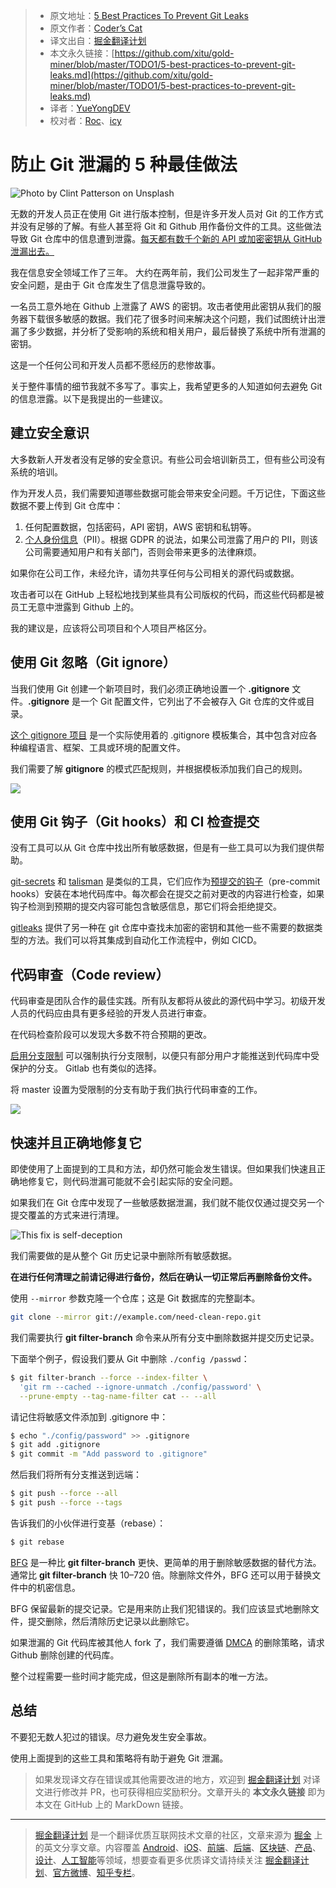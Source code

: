 > - 原文地址：[5 Best Practices To Prevent Git Leaks](https://levelup.gitconnected.com/5-best-practices-to-prevent-git-leaks-4997b96c1cbe)
> - 原文作者：[Coder’s Cat](https://medium.com/@coderscat)
> - 译文出自：[掘金翻译计划](https://github.com/xitu/gold-miner)
> - 本文永久链接：[https://github.com/xitu/gold-miner/blob/master/TODO1/5-best-practices-to-prevent-git-leaks.md](https://github.com/xitu/gold-miner/blob/master/TODO1/5-best-practices-to-prevent-git-leaks.md)
> - 译者：[YueYongDEV](https://github.com/YueYongDev)
> - 校对者：[Roc](https://github.com/QinRoc)、[icy](https://github.com/Raoul1996)

# 防止 Git 泄漏的 5 种最佳做法

![Photo by Clint Patterson on Unsplash](https://cdn-images-1.medium.com/max/4000/0*bskmb4Tr98q5if_y.jpg)

无数的开发人员正在使用 Git 进行版本控制，但是许多开发人员对 Git 的工作方式并没有足够的了解。有些人甚至将 Git 和 Github 用作备份文件的工具。这些做法导致 Git 仓库中的信息遭到泄露。[每天都有数千个新的 API 或加密密钥从 GitHub 泄漏出去。](https://www.zdnet.com/article/over-100000-github-repos-have-leaked-api-or-cryptographic-keys/)

我在信息安全领域工作了三年。 大约在两年前，我们公司发生了一起非常严重的安全问题，是由于 Git 仓库发生了信息泄露导致的。

一名员工意外地在 Github 上泄露了 AWS 的密钥。攻击者使用此密钥从我们的服务器下载很多敏感的数据。我们花了很多时间来解决这个问题，我们试图统计出泄漏了多少数据，并分析了受影响的系统和相关用户，最后替换了系统中所有泄漏的密钥。

这是一个任何公司和开发人员都不愿经历的悲惨故事。

关于整件事情的细节我就不多写了。事实上，我希望更多的人知道如何去避免 Git 的信息泄露。以下是我提出的一些建议。

## 建立安全意识

大多数新人开发者没有足够的安全意识。有些公司会培训新员工，但有些公司没有系统的培训。

作为开发人员，我们需要知道哪些数据可能会带来安全问题。千万记住，下面这些数据不要上传到 Git 仓库中：

1. 任何配置数据，包括密码，API 密钥，AWS 密钥和私钥等。
2. [个人身份信息](https://en.wikipedia.org/wiki/Personal_data)（PII）。根据 GDPR 的说法，如果公司泄露了用户的 PII，则该公司需要通知用户和有关部门，否则会带来更多的法律麻烦。

如果你在公司工作，未经允许，请勿共享任何与公司相关的源代码或数据。

攻击者可以在 GitHub 上轻松地找到某些具有公司版权的代码，而这些代码都是被员工无意中泄露到 Github 上的。

我的建议是，应该将公司项目和个人项目严格区分。

## 使用 Git 忽略（Git ignore）

当我们使用 Git 创建一个新项目时，我们必须正确地设置一个 **.gitignore** 文件。**.gitignore** 是一个 Git 配置文件，它列出了不会被存入 Git 仓库的文件或目录。

[这个 gitignore 项目](https://github.com/github/gitignore) 是一个实际使用着的 .gitignore 模板集合，其中包含对应各种编程语言、框架、工具或环境的配置文件。

我们需要了解 **gitignore** 的模式匹配规则，并根据模板添加我们自己的规则。

![](https://cdn-images-1.medium.com/max/2000/0*VmEolB6qYNCYr9Wf.png)

## 使用 Git 钩子（Git hooks）和 CI 检查提交

没有工具可以从 Git 仓库中找出所有敏感数据，但是有一些工具可以为我们提供帮助。

[git-secrets](https://github.com/awslabs/git-secrets) 和 [talisman](https://github.com/thoughtworks/talisman) 是类似的工具，它们应作为[预提交的钩子](https://git-scm.com/book/en/v2/Customizing-Git-Git-Hooks)（pre-commit hooks）安装在本地代码库中。每次都会在提交之前对更改的内容进行检查，如果钩子检测到预期的提交内容可能包含敏感信息，那它们将会拒绝提交。

[gitleaks](https://github.com/zricethezav/gitleaks) 提供了另一种在 git 仓库中查找未加密的密钥和其他一些不需要的数据类型的方法。我们可以将其集成到自动化工作流程中，例如 CICD。

## 代码审查（Code review）

代码审查是团队合作的最佳实践。所有队友都将从彼此的源代码中学习。初级开发人员的代码应由具有更多经验的开发人员进行审查。

在代码检查阶段可以发现大多数不符合预期的更改。

[启用分支限制](https://help.github.com/en/github/administering-a-repository/enabling-branch-restrictions) 可以强制执行分支限制，以便只有部分用户才能推送到代码库中受保护的分支。 Gitlab 也有类似的选择。

将 master 设置为受限制的分支有助于我们执行代码审查的工作。

![](https://cdn-images-1.medium.com/max/2208/0*RUqDCQlDgym-Jo8x.png)

## 快速并且正确地修复它

即使使用了上面提到的工具和方法，却仍然可能会发生错误。但如果我们快速且正确地修复它，则代码泄漏可能就不会引起实际的安全问题。

如果我们在 Git 仓库中发现了一些敏感数据泄漏，我们就不能仅仅通过提交另一个提交覆盖的方式来进行清理。

![This fix is self-deception](https://cdn-images-1.medium.com/max/2000/0*FsGBhHSlXdeSpTk4.png)

我们需要做的是从整个 Git 历史记录中删除所有敏感数据。

**在进行任何清理之前请记得进行备份，然后在确认一切正常后再删除备份文件。**

使用 `--mirror` 参数克隆一个仓库；这是 Git 数据库的完整副本。

```bash
git clone --mirror git://example.com/need-clean-repo.git
```

我们需要执行 **git filter-branch** 命令来从所有分支中删除数据并提交历史记录。

下面举个例子，假设我们要从 Git 中删除 `./config /passwd`：

```bash
$ git filter-branch --force --index-filter \
  'git rm --cached --ignore-unmatch ./config/password' \
  --prune-empty --tag-name-filter cat -- --all
```

请记住将敏感文件添加到 .gitignore 中：

```bash
$ echo "./config/password" >> .gitignore
$ git add .gitignore
$ git commit -m "Add password to .gitignore"
```

然后我们将所有分支推送到远端：

```bash
$ git push --force --all
$ git push --force --tags
```

告诉我们的小伙伴进行变基（rebase）：

```bash
$ git rebase
```

[BFG](https://rtyley.github.io/bfg-repo-cleaner/) 是一种比 **git filter-branch** 更快、更简单的用于删除敏感数据的替代方法。通常比 **git filter-branch** 快 10–720 倍。除删除文件外，BFG 还可以用于替换文件中的机密信息。

BFG 保留最新的提交记录。它是用来防止我们犯错误的。我们应该显式地删除文件，提交删除，然后清除历史记录以此删除它。

如果泄漏的 Git 代码库被其他人 fork 了，我们需要遵循 [DMCA](https://help.github.com/en/github/site-policy/dmca-takedown-policy#c-what-if-i-inadvertently-missed-the-window-to-make-changes) 的删除策略，请求 Github 删除创建的代码库。

整个过程需要一些时间才能完成，但这是删除所有副本的唯一方法。

## 总结

不要犯无数人犯过的错误。尽力避免发生安全事故。

使用上面提到的这些工具和策略将有助于避免 Git 泄漏。

> 如果发现译文存在错误或其他需要改进的地方，欢迎到 [掘金翻译计划](https://github.com/xitu/gold-miner) 对译文进行修改并 PR，也可获得相应奖励积分。文章开头的 **本文永久链接** 即为本文在 GitHub 上的 MarkDown 链接。

---

> [掘金翻译计划](https://github.com/xitu/gold-miner) 是一个翻译优质互联网技术文章的社区，文章来源为 [掘金](https://juejin.im) 上的英文分享文章。内容覆盖 [Android](https://github.com/xitu/gold-miner#android)、[iOS](https://github.com/xitu/gold-miner#ios)、[前端](https://github.com/xitu/gold-miner#前端)、[后端](https://github.com/xitu/gold-miner#后端)、[区块链](https://github.com/xitu/gold-miner#区块链)、[产品](https://github.com/xitu/gold-miner#产品)、[设计](https://github.com/xitu/gold-miner#设计)、[人工智能](https://github.com/xitu/gold-miner#人工智能)等领域，想要查看更多优质译文请持续关注 [掘金翻译计划](https://github.com/xitu/gold-miner)、[官方微博](http://weibo.com/juejinfanyi)、[知乎专栏](https://zhuanlan.zhihu.com/juejinfanyi)。
